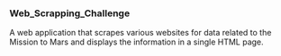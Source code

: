 ### Web_Scrapping_Challenge

A web application that scrapes various websites for data related to the Mission to Mars and displays the information in a single HTML page. 
